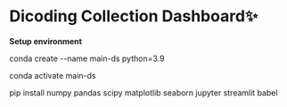 # Dicoding Collection Dashboard✨

**Setup environment**

conda create --name main-ds python=3.9

conda activate main-ds

pip install numpy pandas scipy matplotlib seaborn jupyter streamlit babel
